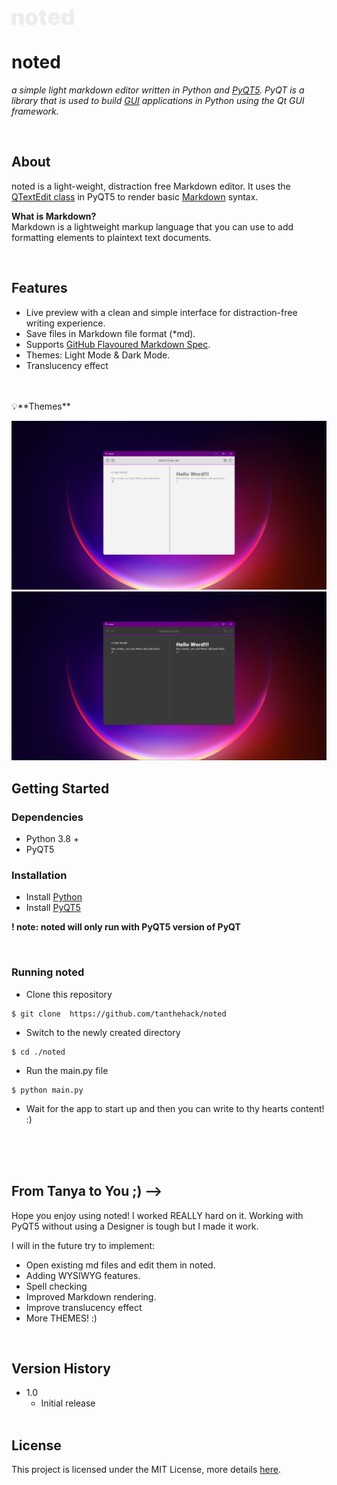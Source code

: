 ![noted Logo](/Icons/noted-2.png)

# noted

*a simple light markdown editor written in Python and [PyQT5](https://pypi.org/project/PyQt5/). PyQT is a library that is used to build [GUI](https://en.wikipedia.org/wiki/Graphical_user_interface) applications in Python using the Qt GUI framework.*

<br>

## About
noted is a light-weight, distraction free Markdown editor. It uses the [QTextEdit class](https://doc.qt.io/qtforpython-5/PySide2/QtWidgets/QTextEdit.html#PySide2.QtWidgets.PySide2.QtWidgets.QTextEdit.toMarkdown) in PyQT5 to render basic [Markdown](https://www.markdownguide.org/getting-started/) syntax.

**What is Markdown?** <br>
Markdown is a lightweight markup language that you can use to add formatting elements to plaintext text documents.

<br>

## Features
* Live preview with a clean and simple interface for distraction-free writing experience.
* Save files in Markdown file format (*md).
* Supports [GitHub Flavoured Markdown Spec](https://github.github.com/gfm/).
* Themes: Light Mode & Dark Mode.
* Translucency effect
<br>
<br>
💡**Themes**

![Light Mode](/Icons/LightMode.png)
![Dark Mode](/Icons/DarkMode.png)


## Getting Started

### Dependencies
* Python 3.8 +
* PyQT5

### Installation

* Install [Python](https://www.python.org/downloads/)
* Install [PyQT5](https://pypi.org/project/PyQt5/)

**! note: noted will only run with PyQT5 version of PyQT**

<br>

### Running noted

* Clone this repository

```
$ git clone  https://github.com/tanthehack/noted

```

* Switch to the newly created directory

```
$ cd ./noted

```

* Run the main.py file

```
$ python main.py

```

* Wait for the app to start up and then you can write to thy hearts content! :)

<br><br><br>

## From Tanya to You ;) -->
Hope you enjoy using noted! I worked REALLY hard on it. Working with PyQT5 without using a Designer is tough but I made it work. 

I will in the future try to implement:
* Open existing md files and edit them in noted.
* Adding WYSIWYG features.
* Spell checking
* Improved Markdown rendering.
* Improve translucency effect
* More THEMES! :)

<br>

## Version History

* 1.0
    * Initial release<br><br>

## License

This project is licensed under the MIT License, more details [here](LICENSE).
